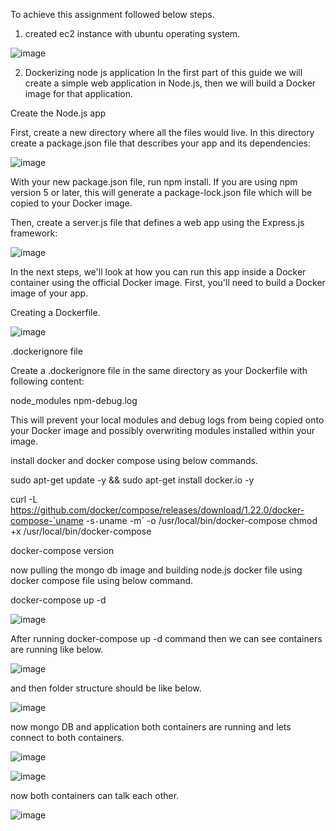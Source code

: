 To achieve this assignment followed below steps.

1. created ec2 instance with ubuntu operating system.

![image](https://user-images.githubusercontent.com/56083714/66061561-53133e00-e55d-11e9-9674-5ded0aaaa1f4.png)

2. Dockerizing node js application
In the first part of this guide we will create a simple web application in Node.js, then we will build a Docker image for that application.

Create the Node.js app

First, create a new directory where all the files would live. In this directory create a package.json file that describes your app and its dependencies:

![image](https://user-images.githubusercontent.com/56083714/66062207-99b56800-e55e-11e9-92e2-2ca35e14148f.png)

With your new package.json file, run npm install. If you are using npm version 5 or later, this will generate a package-lock.json file which will be copied to your Docker image.

Then, create a server.js file that defines a web app using the Express.js framework:

![image](https://user-images.githubusercontent.com/56083714/66062473-1f391800-e55f-11e9-9cf1-1f8831f38577.png)

In the next steps, we'll look at how you can run this app inside a Docker container using the official Docker image. First, you'll need to build a Docker image of your app.

Creating a Dockerfile.

![image](https://user-images.githubusercontent.com/56083714/66062769-aab2a900-e55f-11e9-8289-1231585cf47f.png)

.dockerignore file

Create a .dockerignore file in the same directory as your Dockerfile with following content:

node_modules
npm-debug.log

This will prevent your local modules and debug logs from being copied onto your Docker image and possibly overwriting modules installed within your image.

install docker and docker compose using below commands.

sudo apt-get update -y && sudo apt-get install docker.io -y

curl -L https://github.com/docker/compose/releases/download/1.22.0/docker-compose-`uname -s`-`uname -m` -o /usr/local/bin/docker-compose
chmod +x /usr/local/bin/docker-compose

docker-compose version

now pulling the mongo db image and building node.js docker file using docker compose file using below command.

docker-compose up -d




![image](https://user-images.githubusercontent.com/56083714/66063333-c5395200-e560-11e9-8911-98e5af12ffe6.png)

After running docker-compose up -d command then we can see containers are running like below.

![image](https://user-images.githubusercontent.com/56083714/66064229-a2a83880-e562-11e9-80ce-0f10cea19ad7.png)


and then folder structure should be like below.

![image](https://user-images.githubusercontent.com/56083714/66063586-4d1f5c00-e561-11e9-9b23-2cea9ddf4f4a.png)

now mongo DB and application both containers are running and lets connect to both containers.

![image](https://user-images.githubusercontent.com/56083714/66064521-2bbf6f80-e563-11e9-8afc-286952acd709.png)

![image](https://user-images.githubusercontent.com/56083714/66064653-72ad6500-e563-11e9-94a3-5e740328d192.png)

now both containers can talk each other.

![image](https://user-images.githubusercontent.com/56083714/66065074-480fdc00-e564-11e9-8115-78e7353c96ed.png)























